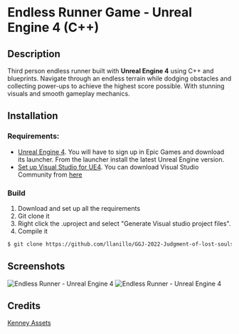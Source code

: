 # Endless Runner Game - Unreal Engine 4 (C++)

## Description

Third person endless runner built with **Unreal Engine 4** using  C++ and blueprints. Navigate through an endless terrain while dodging obstacles and collecting power-ups to achieve the highest score possible. With stunning visuals and smooth gameplay mechanics.

## Installation

### Requirements:
- [Unreal Engine 4](https://www.unrealengine.com/en-US/). You will have to sign up in Epic Games and download its launcher. From the launcher install the latest Unreal Engine version.
- [Set up Visual Studio for UE4](https://docs.unrealengine.com/4.27/en-US/ProductionPipelines/DevelopmentSetup/VisualStudioSetup/). You can download Visual Studio Community from [here](https://visualstudio.microsoft.com/es/)

### Build

1. Download and set up all the requirements
2. Git clone it
3. Right click the .uproject and select "Generate Visual studio project files".
4. Compile it

```bash
$ git clone https://github.com/llanillo/GGJ-2022-Judgment-of-lost-souls
```

## Screenshots
![Endless Runner - Unreal Engine 4](Screenshots/Idle_New.png)
![Endless Runner - Unreal Engine 4](Screenshots/Playing.png)

## Credits

[Kenney Assets](https://www.kenney.nl/assets)
